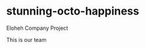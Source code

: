 # stunning-octo-happiness
Eloheh Company Project
<html>
<head>
  <title>Meet our Team!</title>
</head>
<body>
  This is our team
</body>
</html>
